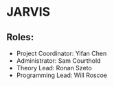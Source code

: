 # JARVIS


## Roles:
- Project Coordinator: Yifan Chen
- Administrator: Sam Courthold
- Theory Lead: Ronan Szeto
- Programming Lead: Will Roscoe

